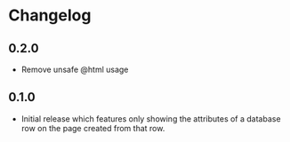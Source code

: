 # Changelog

## 0.2.0

- Remove unsafe @html usage

## 0.1.0

- Initial release which features only showing the attributes of a database row on the page created from that row.